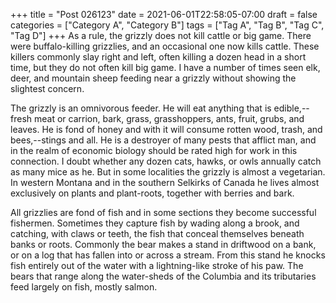 +++
title = "Post 026123"
date = 2021-06-01T22:58:05-07:00
draft = false
categories = ["Category A", "Category B"]
tags = ["Tag A", "Tag B", "Tag C", "Tag D"]
+++
As a rule, the grizzly does not kill cattle or big game. There were buffalo-killing grizzlies, and an occasional one now kills cattle. These killers commonly slay right and left, often killing a dozen head in a short time, but they do not often kill big game. I have a number of times seen elk, deer, and mountain sheep feeding near a grizzly without showing the slightest concern.

The grizzly is an omnivorous feeder. He will eat anything that is edible,--fresh meat or carrion, bark, grass, grasshoppers, ants, fruit, grubs, and leaves. He is fond of honey and with it will consume rotten wood, trash, and bees,--stings and all. He is a destroyer of many pests that afflict man, and in the realm of economic biology should be rated high for work in this connection. I doubt whether any dozen cats, hawks, or owls annually catch as many mice as he. But in some localities the grizzly is almost a vegetarian. In western Montana and in the southern Selkirks of Canada he lives almost exclusively on plants and plant-roots, together with berries and bark.

All grizzlies are fond of fish and in some sections they become successful fishermen. Sometimes they capture fish by wading along a brook, and catching, with claws or teeth, the fish that conceal themselves beneath banks or roots. Commonly the bear makes a stand in driftwood on a bank, or on a log that has fallen into or across a stream. From this stand he knocks fish entirely out of the water with a lightning-like stroke of his paw. The bears that range along the water-sheds of the Columbia and its tributaries feed largely on fish, mostly salmon.
